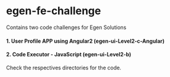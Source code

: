 # egen-fe-challenge


Contains two code challenges for Egen Solutions

#### 1. User Profile APP using Angular2 (egen-ui-Level2-c-Angular)

#### 2. Code Executor - JavaScript (egen-ui-Level2-b)

Check the respectives directories for the code.
